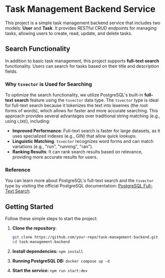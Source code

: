 # Task Management Backend Service

This project is a simple task management backend service that includes two models: **User** and **Task**. It provides RESTful CRUD endpoints for managing tasks, allowing users to create, read, update, and delete tasks.

## Search Functionality

In addition to basic task management, this project supports **full-text search** functionality. Users can search for tasks based on their title and description fields.

### Why `tsvector` is Used for Searching

To optimize the search functionality, we utilize PostgreSQL's built-in **full-text search** feature using the `tsvector` data type. The `tsvector` type is ideal for full-text search because it tokenizes the text into lexemes (the root forms of words), which allows for faster and more accurate searching. This approach provides several advantages over traditional string matching (e.g., using `LIKE`), including:

- **Improved Performance**: Full-text search is faster for large datasets, as it uses specialized indexes (e.g., GIN) that allow quick lookups.
- **Linguistic Matching**: `tsvector` recognizes word forms and can match variations (e.g., "run", "running", "ran").
- **Ranking Results**: It can rank search results based on relevance, providing more accurate results for users.

### Reference
You can learn more about PostgreSQL's full-text search and the `tsvector` type by visiting the official PostgreSQL documentation: [PostgreSQL Full-Text Search](https://www.postgresql.org/docs/current/textsearch.html).

## Getting Started

Follow these simple steps to start the project:

1. **Clone the repository**:
   ```bash
   git clone https://github.com/your-repo/task-management-backend.git
   cd task-management-backend

2. **Install dependencies:** `npm install`

3. **Running PostgreSQL DB:** `docker compose up -d`

4. **Start the service:** `npm run start:dev`

